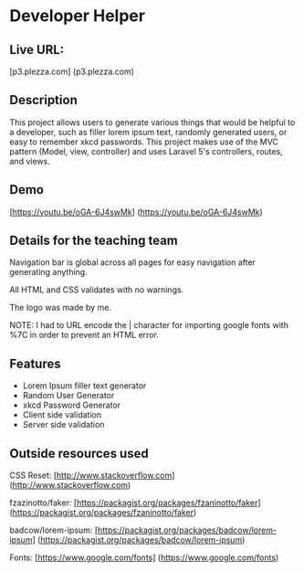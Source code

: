# Developer Helper

## Live URL:

[p3.plezza.com] (p3.plezza.com)

## Description

This project allows users to generate various things that would be helpful to a developer, such as filler lorem ipsum text, randomly generated users, or easy to remember xkcd passwords. This project makes use of the MVC pattern (Model, view, controller) and uses Laravel 5's controllers, routes, and views.

## Demo

[https://youtu.be/oGA-6J4swMk] (https://youtu.be/oGA-6J4swMk)

## Details for the teaching team

Navigation bar is global across all pages for easy navigation after generating anything.

All HTML and CSS validates with no warnings.

The logo was made by me.

NOTE: I had to URL encode the | character for importing google fonts with %7C in order to prevent an HTML error.

## Features

* Lorem Ipsum filler text generator
* Random User Generator
* xkcd Password Generator
* Client side validation
* Server side validation

## Outside resources used

CSS Reset: [http://www.stackoverflow.com] (http://www.stackoverflow.com)

fzazinotto/faker: [https://packagist.org/packages/fzaninotto/faker] (https://packagist.org/packages/fzaninotto/faker)

badcow/lorem-ipsum: [https://packagist.org/packages/badcow/lorem-ipsum] (https://packagist.org/packages/badcow/lorem-ipsum)

Fonts: [https://www.google.com/fonts] (https://www.google.com/fonts)
